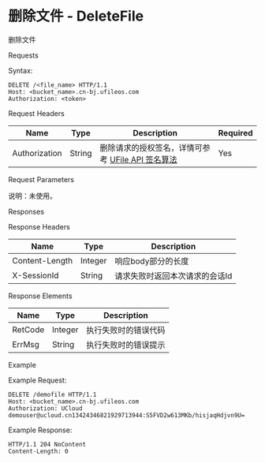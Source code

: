 # 删除文件 - DeleteFile 

删除文件

Requests

Syntax:

```
DELETE /<file_name> HTTP/1.1
Host: <bucket_name>.cn-bj.ufileos.com
Authorization: <token>
```
Request Headers

|Name         |Type  |Description|Required|
|---|---|---|---|
|Authorization|String|删除请求的授权签名，详情可参考 [UFile API 签名算法](https://docs.ucloud.cn/ufile/api/authorization?id=%e6%96%87%e4%bb%b6%e7%ae%a1%e7%90%86%e7%ad%be%e5%90%8d%e7%ae%97%e6%b3%95)  |Yes     |

Request Parameters

说明：未使用。

Responses

Response Headers

|Name          |Type   |Description     |
|---|---|---|
|Content-Length|Integer|响应body部分的长度     |
|X-SessionId   |String |请求失败时返回本次请求的会话Id|

Response Elements

|Name   |Type   |Description|
| ---|---|---|
|RetCode|Integer|执行失败时的错误代码 |
|ErrMsg |String |执行失败时的错误提示 |

Example

Example Request:

```
DELETE /demofile HTTP/1.1
Host: <bucket_name>.cn-bj.ufileos.com
Authorization: UCloud demouser@ucloud.cn13424346821929713944:S5FVD2w613MKb/hisjaqHdjvn9U=
```
Example Response:

```
HTTP/1.1 204 NoContent
Content-Length: 0
```
